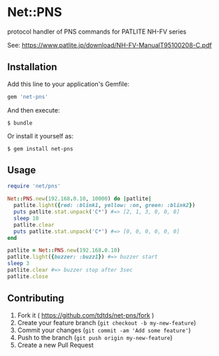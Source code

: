 # Net::PNS

protocol handler of PNS commands for PATLITE NH-FV series

See: https://www.patlite.jp/download/NH-FV-ManualT95100208-C.pdf

## Installation

Add this line to your application's Gemfile:

```ruby
gem 'net-pns'
```

And then execute:

    $ bundle

Or install it yourself as:

    $ gem install net-pns

## Usage

```ruby
require 'net/pns'

Net::PNS.new(192.168.0.10, 10000) do |patlite|
  patlite.light({red: :blink1, yellow: :on, green: :blink2})
  puts patlite.stat.unpack('C*') #=> [2, 1, 3, 0, 0, 0]
  sleep 10
  patlite.clear
  puts patlite.stat.unpack('C*') #=> [0, 0, 0, 0, 0, 0]
end

patlite = Net::PNS.new(192.168.0.10)
patlite.light({buzzer: :buzz1}) #=> buzzer start
sleep 3
patlite.clear #=> buzzer stop after 3sec
patlite.close
```

## Contributing

1. Fork it ( https://github.com/tdtds/net-pns/fork )
2. Create your feature branch (`git checkout -b my-new-feature`)
3. Commit your changes (`git commit -am 'Add some feature'`)
4. Push to the branch (`git push origin my-new-feature`)
5. Create a new Pull Request
